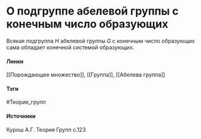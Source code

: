 # О подгруппе абелевой группы с конечным число образующих
Всякая подгруппа $H$ абелевой группы $G$ с конечным число образующих сама обладает конечной системой образующих.

#### Линки
 [[Порождающее множество]],
 [[Группа]],
 [[Абелева группа]]
#### Тэги
 #Теория_групп 
#### Источники
 Курош А.Г. Теория Групп с.123